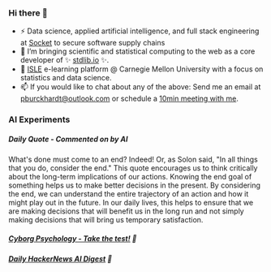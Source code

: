 ### Hi there 👋

-   ⚡ Data science, applied artificial intelligence, and full stack engineering at [Socket](https://socket.dev) to secure software supply chains
-   🔭 I’m bringing scientific and statistical computing to the web as a core developer of ✨ [stdlib.io](https://stdlib.io) ✨.
-   📖 [ISLE](https://stat.cmu.edu/isle) e-learning platform @ Carnegie Mellon University with a focus on statistics and data science.
-   📫 If you would like to chat about any of the above: Send me an email at [pburckhardt@outlook.com](mailto:pburckhardt@outlook.com) or schedule a [10min meeting with me](https://cal.com/philipp-burckhardt/10min).

### AI Experiments

##### Daily Quote - Commented on by AI

<!-- <quote> -->

What's done must come to an end? Indeed! Or, as Solon said, "In all things that you do, consider the end." This quote encourages us to think critically about the long-term implications of our actions. Knowing the end goal of something helps us to make better decisions in the present. By considering the end, we can understand the entire trajectory of an action and how it might play out in the future. In our daily lives, this helps to ensure that we are making decisions that will benefit us in the long run and not simply making decisions that will bring us temporary satisfaction.

<!-- </quote> -->

##### [Cyborg Psychology - Take the test!](http://cyborg-psychology.com/) 🚀 
##### [Daily HackerNews AI Digest](https://ai-digest.vercel.app/) :brain:
